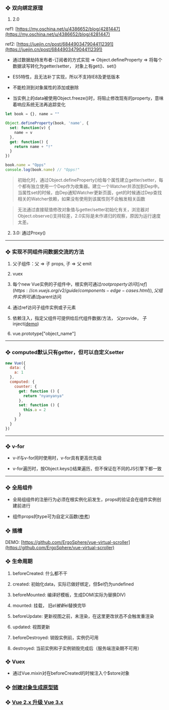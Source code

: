 ### ❖ 双向绑定原理 

1. 2.0

ref1:  [https://my.oschina.net/u/4386652/blog/4281447](https://my.oschina.net/u/4386652/blog/4281447)

ref2: [https://juejin.cn/post/6844903479044112391](https://juejin.cn/post/6844903479044112391)

- 通过数据劫持发布者-订阅者的方式实现 ⇒ Object.defineProperty ⇒ 将每个数据读写转化为getter/setter， 对象上有get()、set()

- ES5特性，且无法补丁实现，所以不支持IE8及更低版本

- 不能检测到对象属性的添加或删除 

- 当实例上的data被使用Object.freeze()时，将阻止修改现有的property，意味着响应系统无法再追踪变化 

```js
let book = {}, name = ""

Object.defineProperty(book, 'name', {
  set: function(v) { 
    name = v
  },
  get: function() { 
    return name + "!"
  }
})

book.name = "Opps" 
console.log(book.name) // "Opps!"
```

> 初始化时，通过Object.defineProperty()给每个属性建立getter/setter，每个都有独立使用一个Dep作为收集器。建立一个Watcher并添加到Dep中。当属性set的时候，由Dep通知Watcher更新页面，get的时候通过Dep查找相关的Watcher依赖，如果没有使用到该属性则不会触发相关函数

> 无法通过直接赋值修改对象值与getter/setter初始化有关，浏览器对Object.observe()支持较差，2.0实际是未作递归的观察，原因为运行速度太差。

2. 3.0: 通过Proxy()

---

### ❖ 实现不同组件间数据交流的方法

1. 父子组件：父 ⇒ 子 props, 子 ⇒ 父 emit

2. vuex

3. 每个new Vue实例的子组件中，根实例可通过$root property访问([ref](https://cn.vuejs.org/v2/guide/components-edge-cases.html)), 父组件实例可通过$parent访问

4. 通过ref访问子组件实例或子元素

5. 依赖注入，指定父组件可提供给后代组件数据/方法， 父provide， 子inject([demo](https://codesandbox.io/s/github/vuejs/vuejs.org/tree/master/src/v2/examples/vue-20-dependency-injection?file=/index.html:618-624))

6. vue.prototype["object_name"]

---

### ❖ computed默认只有getter，但可以自定义setter

```js
new Vue({
  data: {
    a: 1
  },
  computed: {
    counter: {
      get: function () {
        return "nyanyanya"
      },
      set: function () {
        this.a = 2
      }
    }
  }
})
```

---

### ❖ v-for 

- v-if与v-for同时使用时，v-for具有更高优先级 

- v-for遍历时，按Object.keys()结果遍历，但不保证在不同的JS引擎下都一致 

--- 

### ❖ 全局组件

- 全局组组件的注册行为必须在根实例化前发生，props的验证会在组件实例创建前进行

- 组件props的type可为自定义函数([参考](https://cn.vuejs.org/v2/guide/components-props.html))

### ❖ 插槽

DEMO: [https://github.com/ErgoSphere/vue-virtual-scroller](https://github.com/ErgoSphere/vue-virtual-scroller)

### ❖ 生命周期

1. beforeCreated: 什么都不干

2. created: 初始化data，实际已做好绑定，但$el仍为undefined

3. beforeMounted: 编译好模板，生成DOM(实际为替换DIV)

4. mounted: 挂载， 旧$el被新$el替换完毕

5. beforeUpdate: 更新视图之前，未渲染，在这里更改状态不会触发重渲染

6. updated: 视图更新

7. beforeDestroyed: 销毁实例前，实例仍可用

8. destroyed: 当前实例和子实例销毁完成后（服务端渲染期不可用）

### ❖ Vuex

- 通过Vue.mixin对在beforeCreated的时候注入个$store对象

### ❖ [创建对象生成原型链](https://developer.mozilla.org/zh-CN/docs/Web/JavaScript/Inheritance_and_the_prototype_chain)

### ❖ [Vue 2.x 升级 Vue 3.x](https://github.com/ErgoSphere/es-plugins/blob/master/src/views/Comprehensive/VueMigrating.vue)

